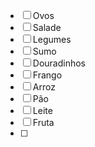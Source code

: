 - [ ] Ovos
- [ ] Salade
- [ ] Legumes
- [ ] Sumo
- [ ] Douradinhos
- [ ] Frango 
- [ ] Arroz
- [ ] Pão
- [ ] Leite
- [ ] Fruta
- [ ] 